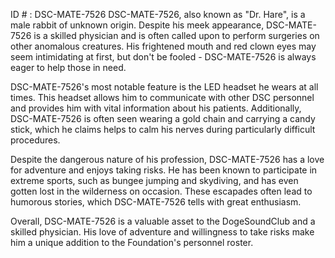 ID # : DSC-MATE-7526
DSC-MATE-7526, also known as "Dr. Hare", is a male rabbit of unknown origin. Despite his meek appearance, DSC-MATE-7526 is a skilled physician and is often called upon to perform surgeries on other anomalous creatures. His frightened mouth and red clown eyes may seem intimidating at first, but don't be fooled - DSC-MATE-7526 is always eager to help those in need.

DSC-MATE-7526's most notable feature is the LED headset he wears at all times. This headset allows him to communicate with other DSC personnel and provides him with vital information about his patients. Additionally, DSC-MATE-7526 is often seen wearing a gold chain and carrying a candy stick, which he claims helps to calm his nerves during particularly difficult procedures.

Despite the dangerous nature of his profession, DSC-MATE-7526 has a love for adventure and enjoys taking risks. He has been known to participate in extreme sports, such as bungee jumping and skydiving, and has even gotten lost in the wilderness on occasion. These escapades often lead to humorous stories, which DSC-MATE-7526 tells with great enthusiasm.

Overall, DSC-MATE-7526 is a valuable asset to the DogeSoundClub and a skilled physician. His love of adventure and willingness to take risks make him a unique addition to the Foundation's personnel roster.